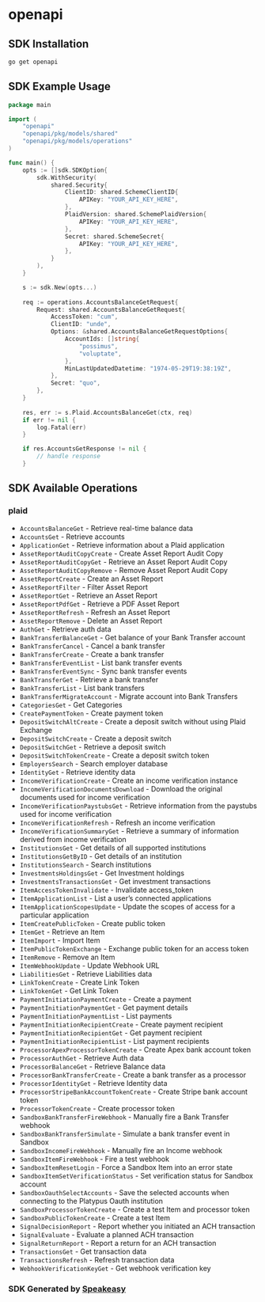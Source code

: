 # openapi

<!-- Start SDK Installation -->
## SDK Installation

```bash
go get openapi
```
<!-- End SDK Installation -->

## SDK Example Usage
<!-- Start SDK Example Usage -->
```go
package main

import (
    "openapi"
    "openapi/pkg/models/shared"
    "openapi/pkg/models/operations"
)

func main() {
    opts := []sdk.SDKOption{
        sdk.WithSecurity(
            shared.Security{
                ClientID: shared.SchemeClientID{
                    APIKey: "YOUR_API_KEY_HERE",
                },
                PlaidVersion: shared.SchemePlaidVersion{
                    APIKey: "YOUR_API_KEY_HERE",
                },
                Secret: shared.SchemeSecret{
                    APIKey: "YOUR_API_KEY_HERE",
                },
            }
        ),
    }

    s := sdk.New(opts...)
    
    req := operations.AccountsBalanceGetRequest{
        Request: shared.AccountsBalanceGetRequest{
            AccessToken: "cum",
            ClientID: "unde",
            Options: &shared.AccountsBalanceGetRequestOptions{
                AccountIds: []string{
                    "possimus",
                    "voluptate",
                },
                MinLastUpdatedDatetime: "1974-05-29T19:38:19Z",
            },
            Secret: "quo",
        },
    }
    
    res, err := s.Plaid.AccountsBalanceGet(ctx, req)
    if err != nil {
        log.Fatal(err)
    }

    if res.AccountsGetResponse != nil {
        // handle response
    }
```
<!-- End SDK Example Usage -->

<!-- Start SDK Available Operations -->
## SDK Available Operations

### plaid

* `AccountsBalanceGet` - Retrieve real-time balance data
* `AccountsGet` - Retrieve accounts
* `ApplicationGet` - Retrieve information about a Plaid application
* `AssetReportAuditCopyCreate` - Create Asset Report Audit Copy
* `AssetReportAuditCopyGet` - Retrieve an Asset Report Audit Copy
* `AssetReportAuditCopyRemove` - Remove Asset Report Audit Copy
* `AssetReportCreate` - Create an Asset Report
* `AssetReportFilter` - Filter Asset Report
* `AssetReportGet` - Retrieve an Asset Report
* `AssetReportPdfGet` - Retrieve a PDF Asset Report
* `AssetReportRefresh` - Refresh an Asset Report
* `AssetReportRemove` - Delete an Asset Report
* `AuthGet` - Retrieve auth data
* `BankTransferBalanceGet` - Get balance of your Bank Transfer account
* `BankTransferCancel` - Cancel a bank transfer
* `BankTransferCreate` - Create a bank transfer
* `BankTransferEventList` - List bank transfer events
* `BankTransferEventSync` - Sync bank transfer events
* `BankTransferGet` - Retrieve a bank transfer
* `BankTransferList` - List bank transfers
* `BankTransferMigrateAccount` - Migrate account into Bank Transfers
* `CategoriesGet` - Get Categories
* `CreatePaymentToken` - Create payment token
* `DepositSwitchAltCreate` - Create a deposit switch without using Plaid Exchange
* `DepositSwitchCreate` - Create a deposit switch
* `DepositSwitchGet` - Retrieve a deposit switch
* `DepositSwitchTokenCreate` - Create a deposit switch token
* `EmployersSearch` - Search employer database
* `IdentityGet` - Retrieve identity data
* `IncomeVerificationCreate` - Create an income verification instance
* `IncomeVerificationDocumentsDownload` - Download the original documents used for income verification
* `IncomeVerificationPaystubsGet` - Retrieve information from the paystubs used for income verification
* `IncomeVerificationRefresh` - Refresh an income verification
* `IncomeVerificationSummaryGet` - Retrieve a summary of information derived from income verification
* `InstitutionsGet` - Get details of all supported institutions
* `InstitutionsGetByID` - Get details of an institution
* `InstitutionsSearch` - Search institutions
* `InvestmentsHoldingsGet` - Get Investment holdings
* `InvestmentsTransactionsGet` - Get investment transactions
* `ItemAccessTokenInvalidate` - Invalidate access_token
* `ItemApplicationList` - List a user’s connected applications
* `ItemApplicationScopesUpdate` - Update the scopes of access for a particular application
* `ItemCreatePublicToken` - Create public token
* `ItemGet` - Retrieve an Item
* `ItemImport` - Import Item
* `ItemPublicTokenExchange` - Exchange public token for an access token
* `ItemRemove` - Remove an Item
* `ItemWebhookUpdate` - Update Webhook URL
* `LiabilitiesGet` - Retrieve Liabilities data
* `LinkTokenCreate` - Create Link Token
* `LinkTokenGet` - Get Link Token
* `PaymentInitiationPaymentCreate` - Create a payment
* `PaymentInitiationPaymentGet` - Get payment details
* `PaymentInitiationPaymentList` - List payments
* `PaymentInitiationRecipientCreate` - Create payment recipient
* `PaymentInitiationRecipientGet` - Get payment recipient
* `PaymentInitiationRecipientList` - List payment recipients
* `ProcessorApexProcessorTokenCreate` - Create Apex bank account token
* `ProcessorAuthGet` - Retrieve Auth data
* `ProcessorBalanceGet` - Retrieve Balance data
* `ProcessorBankTransferCreate` - Create a bank transfer as a processor
* `ProcessorIdentityGet` - Retrieve Identity data
* `ProcessorStripeBankAccountTokenCreate` - Create Stripe bank account token
* `ProcessorTokenCreate` - Create processor token
* `SandboxBankTransferFireWebhook` - Manually fire a Bank Transfer webhook
* `SandboxBankTransferSimulate` - Simulate a bank transfer event in Sandbox
* `SandboxIncomeFireWebhook` - Manually fire an Income webhook
* `SandboxItemFireWebhook` - Fire a test webhook
* `SandboxItemResetLogin` - Force a Sandbox Item into an error state
* `SandboxItemSetVerificationStatus` - Set verification status for Sandbox account
* `SandboxOauthSelectAccounts` - Save the selected accounts when connecting to the Platypus Oauth institution
* `SandboxProcessorTokenCreate` - Create a test Item and processor token
* `SandboxPublicTokenCreate` - Create a test Item
* `SignalDecisionReport` - Report whether you initiated an ACH transaction
* `SignalEvaluate` - Evaluate a planned ACH transaction
* `SignalReturnReport` - Report a return for an ACH transaction
* `TransactionsGet` - Get transaction data
* `TransactionsRefresh` - Refresh transaction data
* `WebhookVerificationKeyGet` - Get webhook verification key

<!-- End SDK Available Operations -->

### SDK Generated by [Speakeasy](https://docs.speakeasyapi.dev/docs/using-speakeasy/client-sdks)
